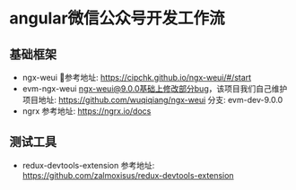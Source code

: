# angular微信公众号开发工作流
## 基础框架
* ngx-weui
参考地址: https://cipchk.github.io/ngx-weui/#/start
* evm-ngx-weui
ngx-weui@9.0.0基础上修改部分bug，该项目我们自己维护
项目地址: https://github.com/wuqiqiang/ngx-weui
分支: evm-dev-9.0.0
* ngrx
参考地址: https://ngrx.io/docs

## 测试工具
* redux-devtools-extension
参考地址: https://github.com/zalmoxisus/redux-devtools-extension


